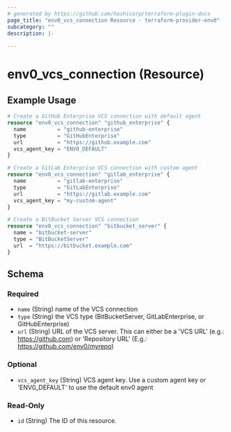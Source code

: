 ```yaml
---
# generated by https://github.com/hashicorp/terraform-plugin-docs
page_title: "env0_vcs_connection Resource - terraform-provider-env0"
subcategory: ""
description: |-
  
---
```


# env0_vcs_connection (Resource)



## Example Usage

```terraform
# Create a GitHub Enterprise VCS connection with default agent
resource "env0_vcs_connection" "github_enterprise" {
  name          = "github-enterprise"
  type          = "GitHubEnterprise"
  url           = "https://github.example.com"
  vcs_agent_key = "ENV0_DEFAULT"
}

# Create a GitLab Enterprise VCS connection with custom agent
resource "env0_vcs_connection" "gitlab_enterprise" {
  name          = "gitlab-enterprise"
  type          = "GitLabEnterprise"
  url           = "https://gitlab.example.com"
  vcs_agent_key = "my-custom-agent"
}

# Create a BitBucket Server VCS connection
resource "env0_vcs_connection" "bitbucket_server" {
  name = "bitbucket-server"
  type = "BitBucketServer"
  url  = "https://bitbucket.example.com"
}
```

<!-- schema generated by tfplugindocs -->
## Schema

### Required

- `name` (String) name of the VCS connection
- `type` (String) the VCS type (BitBucketServer, GitLabEnterprise, or GitHubEnterprise)
- `url` (String) URL of the VCS server. This can either be a 'VCS URL' (e.g.: https://github.com) or 'Repository URL' (E.g.: https://github.com/env0/myrepo)

### Optional

- `vcs_agent_key` (String) VCS agent key. Use a custom agent key or 'ENV0_DEFAULT' to use the default env0 agent

### Read-Only

- `id` (String) The ID of this resource.
